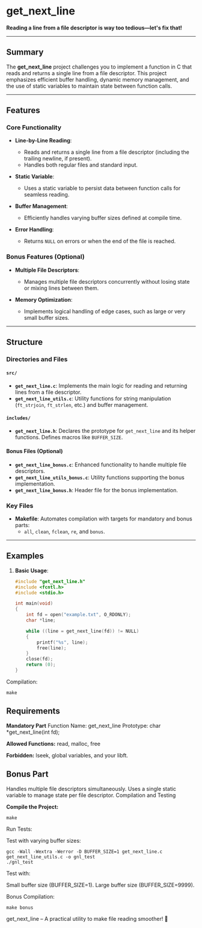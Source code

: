 # get_next_line

**Reading a line from a file descriptor is way too tedious—let's fix that!**

---

## Summary

The **get_next_line** project challenges you to implement a function in C that reads and returns a single line from a file descriptor. This project emphasizes efficient buffer handling, dynamic memory management, and the use of static variables to maintain state between function calls.

---

## Features

### Core Functionality

- **Line-by-Line Reading**:
  - Reads and returns a single line from a file descriptor (including the trailing newline, if present).
  - Handles both regular files and standard input.

- **Static Variable**:
  - Uses a static variable to persist data between function calls for seamless reading.

- **Buffer Management**:
  - Efficiently handles varying buffer sizes defined at compile time.

- **Error Handling**:
  - Returns `NULL` on errors or when the end of the file is reached.

### Bonus Features (Optional)

- **Multiple File Descriptors**:
  - Manages multiple file descriptors concurrently without losing state or mixing lines between them.

- **Memory Optimization**:
  - Implements logical handling of edge cases, such as large or very small buffer sizes.

---

## Structure

### Directories and Files

#### `src/`

- **`get_next_line.c`**:
  Implements the main logic for reading and returning lines from a file descriptor.
- **`get_next_line_utils.c`**:
  Utility functions for string manipulation (`ft_strjoin`, `ft_strlen`, etc.) and buffer management.

#### `includes/`

- **`get_next_line.h`**:
  Declares the prototype for `get_next_line` and its helper functions. Defines macros like `BUFFER_SIZE`.

#### Bonus Files (Optional)

- **`get_next_line_bonus.c`**:
  Enhanced functionality to handle multiple file descriptors.
- **`get_next_line_utils_bonus.c`**:
  Utility functions supporting the bonus implementation.
- **`get_next_line_bonus.h`**:
  Header file for the bonus implementation.

### Key Files

- **Makefile**:
  Automates compilation with targets for mandatory and bonus parts:
  - `all`, `clean`, `fclean`, `re`, and `bonus`.

---

## Examples

1. **Basic Usage**:
   ```c
   #include "get_next_line.h"
   #include <fcntl.h>
   #include <stdio.h>

   int main(void)
   {
       int fd = open("example.txt", O_RDONLY);
       char *line;

       while ((line = get_next_line(fd)) != NULL)
       {
           printf("%s", line);
           free(line);
       }
       close(fd);
       return (0);
   }
   ```
Compilation:
```
make
```

## Requirements
**Mandatory Part**
Function Name: get_next_line
Prototype: char *get_next_line(int fd);

**Allowed Functions:** read, malloc, free

**Forbidden:** lseek, global variables, and your libft.

## Bonus Part
Handles multiple file descriptors simultaneously.
Uses a single static variable to manage state per file descriptor.
Compilation and Testing

**Compile the Project:**

```
make
```
Run Tests:

Test with varying buffer sizes:
```
gcc -Wall -Wextra -Werror -D BUFFER_SIZE=1 get_next_line.c get_next_line_utils.c -o gnl_test
./gnl_test
```

Test with:

Small buffer size (BUFFER_SIZE=1).
Large buffer size (BUFFER_SIZE=9999).

Bonus Compilation:

```
make bonus
```

get_next_line – A practical utility to make file reading smoother! 🚀
